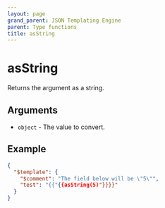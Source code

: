 ```yaml
---
layout: page
grand_parent: JSON Templating Engine
parent: Type functions
title: asString
---
```


# asString

Returns the argument as a string.
## Arguments

- `object` - The value to convert.

## Example

```json
{
  "$template": {
    "$comment": "The field below will be \"5\"",
    "test": "{{"{{asString(5)"}}}}"
  }
}
```
